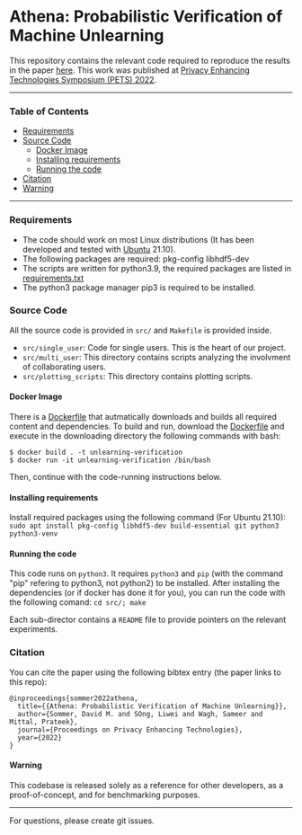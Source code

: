 # Athena: Probabilistic Verification of Machine Unlearning

This repository contains the relevant code required to reproduce the results in the paper [here](https://petsymposium.org/2022/paperlist.php). This work was published at [Privacy Enhancing Technologies Symposium (PETS) 2022](https://petsymposium.org).

---
### Table of Contents
- [Requirements](#requirements)
- [Source Code](#source-code)
	- [Docker Image](#docker-image)
    - [Installing requirements](#installing-requirements)
    - [Running the code](#running)
- [Citation](#citation)
- [Warning](#warning)
---

### Requirements

* The code should work on most Linux distributions (It has been developed and tested with [Ubuntu](http://www.ubuntu.com/) 21.10).
* The following packages are required: pkg-config libhdf5-dev
* The scripts are written for python3.9, the required packages are listed in [requirements.txt](src/requirements.txt)
* The python3 package manager pip3 is required to be installed.


### Source Code
All the source code is provided in `src/` and `Makefile` is provided inside. 
* `src/single_user`: Code for single users. This is the heart of our project.
* `src/multi_user`: This directory contains scripts analyzing the involvment of collaborating users.
* `src/plotting_scripts`: This directory contains plotting scripts.

#### Docker Image
There is a [Dockerfile](Dockerfile) that autmatically downloads and builds all required content and dependencies. To build and run, download the [Dockerfile](Dockerfile) and execute in the downloading directory the following commands with bash:
```
$ docker build . -t unlearning-verification
$ docker run -it unlearning-verification /bin/bash
```
Then, continue with the code-running instructions below. 

#### Installing requirements
Install required packages using the following command (For Ubuntu 21.10): `sudo apt install pkg-config libhdf5-dev build-essential git python3 python3-venv` 

#### Running the code
This code runs on `python3`. It requires `python3` and `pip` (with the command "pip" refering to python3, not python2) to be installed. After installing the dependencies (or if docker has done it for you), you can run the code with the following comand: `cd src/; make`

Each sub-director contains a `README` file to provide pointers on the relevant experiments. 

### Citation
You can cite the paper using the following bibtex entry (the paper links to this repo):
```
@inproceedings{sommer2022athena,
  title={{Athena: Probabilistic Verification of Machine Unlearning}},
  author={Sommer, David M. and SOng, Liwei and Wagh, Sameer and Mittal, Prateek},
  journal={Proceedings on Privacy Enhancing Technologies},
  year={2022}
}
```


#### Warning
This codebase is released solely as a reference for other developers, as a proof-of-concept, and for benchmarking purposes. 

---
For questions, please create git issues.

